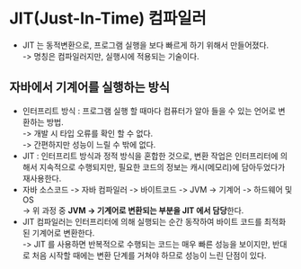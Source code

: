 # JIT(Just-In-Time) 컴파일러

* JIT 는 동적변환으로, 프로그램 실행을 보다 빠르게 하기 위해서 만들어졌다.\
  \-> 명칭은 컴파일러지만, 실행시에 적용되는 기술이다.

## 자바에서 기계어를 실행하는 방식

* 인터프리트 방식 : 프로그램 실행 할 때마다 컴퓨터가 알아 들을 수 있는 언어로 변환하는 방법.\
  \-> 개발 시 타입 오류를 확인 할 수 없다.\
  \-> 간편하지만 성능이 느릴 수 밖에 없다.
* JIT : 인터프리트 방식과 정적 방식을 혼합한 것으로, 변환 작업은 인터프리터에 의해서 지속적으로 수행되지만, 필요한 코드의 정보는 캐시(메모리)에 담아두었다가 재사용한다.
* 자바 소스코드 -> 자바 컴파일러 -> 바이트코드 -> JVM -> 기계어 -> 하드웨어 및 OS \
  \-> 위 과정 중 **JVM -> 기계어로 변환되는 부분을 JIT 에서 담당**한다.
* JIT 컴파일러는 인터프리터에 의해 실행되는 순간 동작하여 바이트 코드를 최적화된 기계어로 변환한다.\
  \-> JIT 를 사용하면 반복적으로 수행되는 코드는 매우 빠른 성능을 보이지만, 반대로 처음 시작할 때에는 변환 단계를 거쳐야 하므로 성능이 느린 단점이 있다. &#x20;
